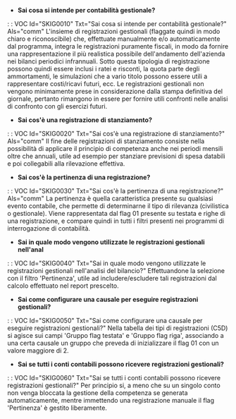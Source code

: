 - **Sai cosa si intende per contabilità gestionale?**

 :  : VOC Id="SKIG0010" Txt="Sai cosa si intende per contabilità gestionale?" Als="comm"
L'insieme di registrazioni gestionali (flaggate quindi in modo chiaro e riconoscibile) che, effettuate manualmente e/o automaticamente dal programma, integra le registrazioni puramente fiscali, in modo da fornire una rappresentazione il più realistica possibile dell'andamento dell'azienda nei bilanci periodici infrannuali. Sotto questa tipologia di registrazione possono quindi essere inclusi i ratei e risconti, la quota parte degli ammortamenti, le simulazioni che a vario titolo possono essere utili a rappresentare costi/ricavi futuri, ecc. Le registrazioni gestionali non vengono minimamente prese in considerazione dalla stampa definitiva del giornale, pertanto rimangono in essere per fornire utili confronti nelle analisi di confronto con gli esercizi futuri.
- **Sai cos'è una registrazione di stanziamento?**

 :  : VOC Id="SKIG0020" Txt="Sai cos'è una registrazione di stanziamento?" Als="comm"
Il fine delle registrazioni di stanziamento consiste nella possibilità di applicare il principio di competenza anche nei periodi mensili oltre che annuali, utile ad esempio per stanziare previsioni di spesa databili e poi collegabili alla rilevazione effettiva.
- **Sai cos'è la pertinenza di una registrazione?**

 :  : VOC Id="SKIG0030" Txt="Sai cos'è la pertinenza di una registrazione?" Als="comm"
La pertinenza è quella caratteristica presente su qualsiasi evento contabile, che permette di
determinarne il tipo di rilevanza (civilistica o gestionale). Viene rappresentata dal flag 01 presente su testata e righe di una registrazione, e compare quindi in tutti i filtri presenti nei programmi di interrogazione di contabilità.
- **Sai in quale modo vengono utilizzate le registrazioni gestionali nell'anal**

 :  : VOC Id="SKIG0040" Txt="Sai in quale modo vengono utilizzate le registrazioni gestionali nell'analisi del bilancio?"
Effettuandone la selezione con il filtro 'Pertinenza', utile ad includere/escludere tali registrazioni dal calcolo effettuato nel report prescelto.
- **Sai come configurare una causale per eseguire registrazioni gestionali?**

 :  : VOC Id="SKIG0050" Txt="Sai come configurare una causale per eseguire registrazioni gestionali?"
Nella tabella dei tipi di registrazioni (C5D) si agisce sui campi 'Gruppo flag testata' e 'Gruppo flag riga', associando a una certa causale un gruppo che preveda di inizializzare il flag 01 con un valore maggiore di 2.
- **Sai se tutti i conti contabili possono ricevere registrazioni gestionali?**

 :  : VOC Id="SKIG0060" Txt="Sai se tutti i conti contabili possono ricevere registrazioni gestionali?"
Per principio si, a meno che su un singolo conto non venga bloccata la gestione della competenza se generata automaticamente, mentre immettendo una registrazione manuale il flag 'Pertinenza' è gestito liberamente.
